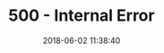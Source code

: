 ---
layout: error-pages/500
title: 500 - Internal Error
comments: false
description: Internal Error
date: 2018-06-02 11:38:40
---